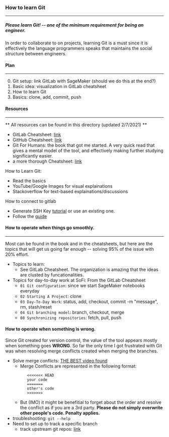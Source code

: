 ### How to learn Git
---

##### Please learn Git! -- one of the minimum requirement for being an engineer.

In order to collaborate to on projects, learning Git is a must since it is effectively the language programmers speaks that maintains the social structure between engineers. 

#### Plan
---
0. Git setup: link GitLab with SageMaker (should we do this at the end?)
1. Basic idea: visualization in GitLab cheatsheet
2. How to learn Git
3. Basics: clone, add, commit, push


#### Resources
---

** All resources can be found in this directory (updated 2/7/2021) **

* GitLab Cheatsheet: [link](https://about.gitlab.com/images/press/git-cheat-sheet.pdf)
* GitHub Cheatsheet: [link](https://education.github.com/git-cheat-sheet-education.pdf)
* Git For Humans: the book that got me started. A very quick read that gives a mental model of the tool, and effectively making further studying significantly easier. 
* a more thorough Cheatsheet: [link](https://github.com/cmugpi/learn-git/tree/master/src)

How to Learn Git:
* Read the basics
* YouTube/Google Images for visual explainations
* Stackoverflow for text-based explainations/discussions

How to connect to gitlab
* Generate SSH Key [tutorial](https://docs.gitlab.com/ee/ssh/#rsa-ssh-keys) or use an existing one.
* Follow the [guide](https://docs.gitlab.com/ee/ssh/#adding-an-ssh-key-to-your-gitlab-account)

#### How to operate when things go smoothly.
---
Most can be found in the book and in the cheatsheets, but here are the topics that will get us going far enough -- solving 95% of the issue with 20% effort. 
* Topics to learn:
    * See GitLab Cheatsheet. The organization is amazing that the ideas are clusted by funcationalities.
* Topics for day-to-day work at SoFi: From the GitLab Cheatsheet
    * `01 Git configuration`: since we start SageMaker notebooks everyday
    * `02 Starting A Project`: clone
    * `03 Day-To-Day Work`: status, add, checkout, commit -m "message", rm, stash/reset
    * `04 Git branching model`: branch, checkout, merge
    * `08 Synchronizing repositories`: fetch, pull, push 


#### How to operate when something is wrong.

Since Git created for version control, the value of the tool appears mostly when something goes **WRONG**. So far the only time I got frustrated with Git was when resolving merge conflicts created when merging the branches. 
* Solve merge conflicts: [THE BEST video found](https://www.youtube.com/watch?v=xNVM5UxlFSA&ab_channel=Ihatetomatoes)
    * Merge Conflicts are represented in the following format:
        ```
           <<<<<<< HEAD 
           your code
           =======
           other's code
           >>>>>>>
        ```
    * But (IMO) it might be benefitial to forget about the order and resolve the conflict as if you are a 3rd party. **Please do not simply overwrite other people's code. Penalty applies.**
* troubleshooting: `git --help`
* Need to set up to track a specific branch
    * track upstream git repos: [link](https://www.git-tower.com/learn/git/faq/track-remote-upstream-branch/#:~:text=You%20can%20tell%20Git%20to,flag%20with%20%22git%20push%22.)

